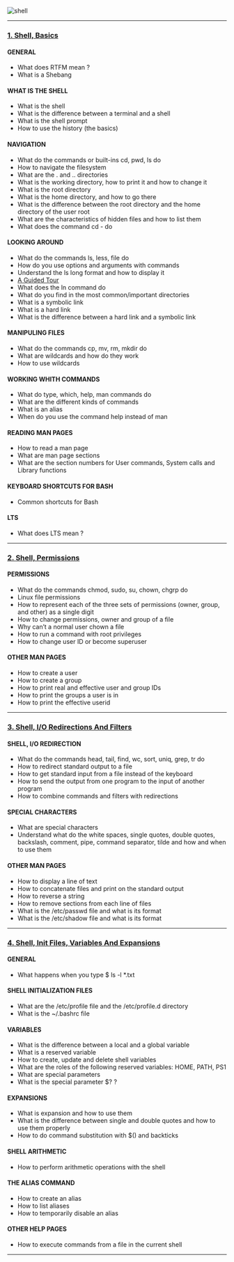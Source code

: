 ![shell](https://korben.info/app/uploads/2020/02/more-like-linux-wallpaper.png)

----------------------

### [1. Shell, Basics](https://github.com/MathieuMorel62/holbertonschool-shell/tree/master/basics)


#### GENERAL

  - What does RTFM mean ?
  - What is a Shebang


#### WHAT IS THE SHELL

  - What is the shell
  - What is the difference between a terminal and a shell
  - What is the shell prompt
  - How to use the history (the basics)


#### NAVIGATION

  - What do the commands or built-ins cd, pwd, ls do
  - How to navigate the filesystem
  - What are the . and .. directories
  - What is the working directory, how to print it and how to change it
  - What is the root directory
  - What is the home directory, and how to go there
  - What is the difference between the root directory and the home directory of the user root
  - What are the characteristics of hidden files and how to list them
  - What does the command cd - do


#### LOOKING AROUND

  - What do the commands ls, less, file do
  - How do you use options and arguments with commands
  - Understand the ls long format and how to display it
  - [A Guided Tour](https://intranet.hbtn.io/rltoken/GznRkhU3QTWAWwDeZ-k9Pw)
  - What does the ln command do
  - What do you find in the most common/important directories
  - What is a symbolic link
  - What is a hard link
  - What is the difference between a hard link and a symbolic link


#### MANIPULING FILES

  - What do the commands cp, mv, rm, mkdir do
  - What are wildcards and how do they work
  - How to use wildcards

   
#### WORKING WHITH COMMANDS

  - What do type, which, help, man commands do 
  - What are the different kinds of commands
  - What is an alias
  - When do you use the command help instead of man


#### READING MAN PAGES

  - How to read a man page
  - What are man page sections
  - What are the section numbers for User commands, System calls and Library functions


#### KEYBOARD SHORTCUTS FOR BASH

  - Common shortcuts for Bash


#### LTS

  - What does LTS mean ?

---------------------------------



### [2. Shell, Permissions](https://github.com/MathieuMorel62/holbertonschool-shell/tree/master/permissions)


#### PERMISSIONS

  - What do the commands chmod, sudo, su, chown, chgrp do
  - Linux file permissions
  - How to represent each of the three sets of permissions (owner, group, and other) as a single digit
  - How to change permissions, owner and group of a file
  - Why can’t a normal user chown a file
  - How to run a command with root privileges
  - How to change user ID or become superuser


#### OTHER MAN PAGES

  - How to create a user
  - How to create a group
  - How to print real and effective user and group IDs
  - How to print the groups a user is in
  - How to print the effective userid

--------------------------


### [3. Shell, I/O Redirections And Filters](https://github.com/MathieuMorel62/holbertonschool-shell/tree/master/io_redirections_and_filters)

#### SHELL, I/O REDIRECTION

  - What do the commands head, tail, find, wc, sort, uniq, grep, tr do 
  - How to redirect standard output to a file
  - How to get standard input from a file instead of the keyboard
  - How to send the output from one program to the input of another program
  - How to combine commands and filters with redirections

#### SPECIAL CHARACTERS

  - What are special characters
  - Understand what do the white spaces, single quotes, double quotes, backslash, comment, pipe, command separator, tilde and how and when to use them


#### OTHER MAN PAGES

  - How to display a line of text
  - How to concatenate files and print on the standard output
  - How to reverse a string
  - How to remove sections from each line of files
  - What is the /etc/passwd file and what is its format
  - What is the /etc/shadow file and what is its format


--------------------------------


### [4. Shell, Init Files, Variables And Expansions](https://github.com/MathieuMorel62/holbertonschool-shell/tree/master/init_files_variables_and_expansions)

#### GENERAL

  - What happens when you type $ ls -l *.txt


#### SHELL INITIALIZATION FILES

  - What are the /etc/profile file and the /etc/profile.d directory
  - What is the ~/.bashrc file


#### VARIABLES

  - What is the difference between a local and a global variable
  - What is a reserved variable
  - How to create, update and delete shell variables
  - What are the roles of the following reserved variables: HOME, PATH, PS1
  - What are special parameters
  - What is the special parameter $? ?

#### EXPANSIONS

  - What is expansion and how to use them
  - What is the difference between single and double quotes and how to use them properly
  - How to do command substitution with $() and backticks

#### SHELL ARITHMETIC

  - How to perform arithmetic operations with the shell

#### THE ALIAS COMMAND

  - How to create an alias
  - How to list aliases
  - How to temporarily disable an alias

#### OTHER HELP PAGES

  - How to execute commands from a file in the current shell

----------------------------------
